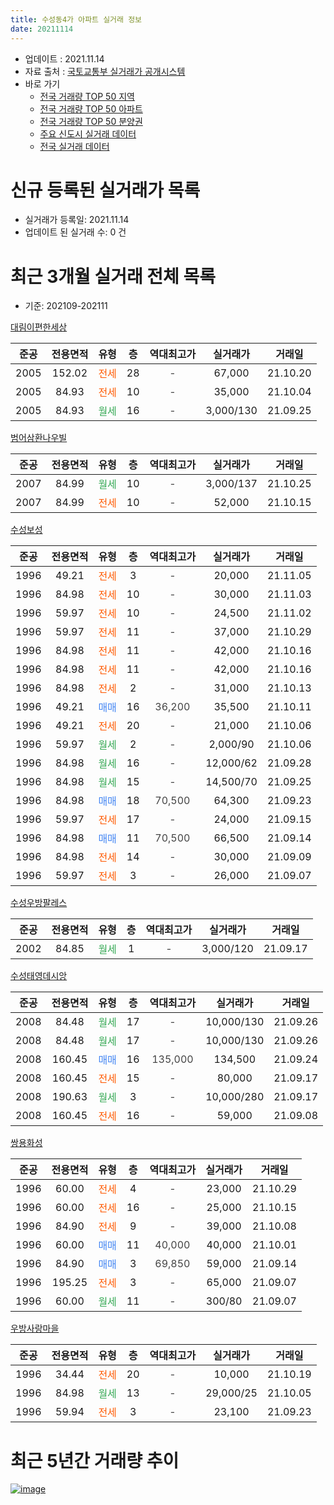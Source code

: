 ```yaml
---
title: 수성동4가 아파트 실거래 정보
date: 20211114
---
```


* 업데이트 : 2021.11.14
* 자료 출처 : [국토교통부 실거래가 공개시스템](http://rt.molit.go.kr)
* 바로 가기
    * [전국 거래량 TOP 50 지역](https://apt-info.github.io/apt-trade-info/tr)
    * [전국 거래량 TOP 50 아파트](https://apt-info.github.io/apt-trade-info/ta)
    * [전국 거래량 TOP 50 분양권](https://apt-info.github.io/apt-trade-info/tb)
    * [주요 신도시 실거래 데이터](https://apt-info.github.io/apt-trade-info/newtown)
    * [전국 실거래 데이터](https://apt-info.github.io/apt-trade-info/all)



<script async src="https://pagead2.googlesyndication.com/pagead/js/adsbygoogle.js"></script>
<!-- 기본광고 -->
<ins class="adsbygoogle"
     style="display:block"
     data-ad-client="ca-pub-1142216861245946"
     data-ad-slot="4805727019"
     data-ad-format="auto"
     data-full-width-responsive="true"></ins>
<script>
     (adsbygoogle = window.adsbygoogle || []).push({});
</script>


# 신규 등록된 실거래가 목록

* 실거래가 등록일: 2021.11.14
* 업데이트 된 실거래 수: 0 건




<script async src="https://pagead2.googlesyndication.com/pagead/js/adsbygoogle.js"></script>
<!-- 기본광고 -->
<ins class="adsbygoogle"
     style="display:block"
     data-ad-client="ca-pub-1142216861245946"
     data-ad-slot="4805727019"
     data-ad-format="auto"
     data-full-width-responsive="true"></ins>
<script>
     (adsbygoogle = window.adsbygoogle || []).push({});
</script>


# 최근 3개월 실거래 전체 목록
* 기준: 202109-202111


[대림이편한세상](https://search.naver.com/search.naver?query=%EB%8C%80%EB%A6%BC%EC%9D%B4%ED%8E%B8%ED%95%9C%EC%84%B8%EC%83%81)

|준공|전용면적|유형|층|역대최고가|실거래가|거래일|
|:---:|:---:|:---:|:---:|:---:|:---:|:---:|
|2005|152.02|<span style="color:#FF5A00">전세</span>|28|<span style="color:#444444">-</span>|67,000|21.10.20|
|2005|84.93|<span style="color:#FF5A00">전세</span>|10|<span style="color:#444444">-</span>|35,000|21.10.04|
|2005|84.93|<span style="color:#34A853">월세</span>|16|<span style="color:#444444">-</span>|3,000/130|21.09.25|

[범어삼환나우빌](https://search.naver.com/search.naver?query=%EB%B2%94%EC%96%B4%EC%82%BC%ED%99%98%EB%82%98%EC%9A%B0%EB%B9%8C)

|준공|전용면적|유형|층|역대최고가|실거래가|거래일|
|:---:|:---:|:---:|:---:|:---:|:---:|:---:|
|2007|84.99|<span style="color:#34A853">월세</span>|10|<span style="color:#444444">-</span>|3,000/137|21.10.25|
|2007|84.99|<span style="color:#FF5A00">전세</span>|10|<span style="color:#444444">-</span>|52,000|21.10.15|

[수성보성](https://search.naver.com/search.naver?query=%EC%88%98%EC%84%B1%EB%B3%B4%EC%84%B1)

|준공|전용면적|유형|층|역대최고가|실거래가|거래일|
|:---:|:---:|:---:|:---:|:---:|:---:|:---:|
|1996|49.21|<span style="color:#FF5A00">전세</span>|3|<span style="color:#444444">-</span>|20,000|21.11.05|
|1996|84.98|<span style="color:#FF5A00">전세</span>|10|<span style="color:#444444">-</span>|30,000|21.11.03|
|1996|59.97|<span style="color:#FF5A00">전세</span>|10|<span style="color:#444444">-</span>|24,500|21.11.02|
|1996|59.97|<span style="color:#FF5A00">전세</span>|11|<span style="color:#444444">-</span>|37,000|21.10.29|
|1996|84.98|<span style="color:#FF5A00">전세</span>|11|<span style="color:#444444">-</span>|42,000|21.10.16|
|1996|84.98|<span style="color:#FF5A00">전세</span>|11|<span style="color:#444444">-</span>|42,000|21.10.16|
|1996|84.98|<span style="color:#FF5A00">전세</span>|2|<span style="color:#444444">-</span>|31,000|21.10.13|
|1996|49.21|<span style="color:#4285F3">매매</span>|16|<span style="color:#444444">36,200</span>|35,500|21.10.11|
|1996|49.21|<span style="color:#FF5A00">전세</span>|20|<span style="color:#444444">-</span>|21,000|21.10.06|
|1996|59.97|<span style="color:#34A853">월세</span>|2|<span style="color:#444444">-</span>|2,000/90|21.10.06|
|1996|84.98|<span style="color:#34A853">월세</span>|16|<span style="color:#444444">-</span>|12,000/62|21.09.28|
|1996|84.98|<span style="color:#34A853">월세</span>|15|<span style="color:#444444">-</span>|14,500/70|21.09.25|
|1996|84.98|<span style="color:#4285F3">매매</span>|18|<span style="color:#444444">70,500</span>|64,300|21.09.23|
|1996|59.97|<span style="color:#FF5A00">전세</span>|17|<span style="color:#444444">-</span>|24,000|21.09.15|
|1996|84.98|<span style="color:#4285F3">매매</span>|11|<span style="color:#444444">70,500</span>|66,500|21.09.14|
|1996|84.98|<span style="color:#FF5A00">전세</span>|14|<span style="color:#444444">-</span>|30,000|21.09.09|
|1996|59.97|<span style="color:#FF5A00">전세</span>|3|<span style="color:#444444">-</span>|26,000|21.09.07|

[수성우방팔레스](https://search.naver.com/search.naver?query=%EC%88%98%EC%84%B1%EC%9A%B0%EB%B0%A9%ED%8C%94%EB%A0%88%EC%8A%A4)

|준공|전용면적|유형|층|역대최고가|실거래가|거래일|
|:---:|:---:|:---:|:---:|:---:|:---:|:---:|
|2002|84.85|<span style="color:#34A853">월세</span>|1|<span style="color:#444444">-</span>|3,000/120|21.09.17|

[수성태영데시앙](https://search.naver.com/search.naver?query=%EC%88%98%EC%84%B1%ED%83%9C%EC%98%81%EB%8D%B0%EC%8B%9C%EC%95%99)

|준공|전용면적|유형|층|역대최고가|실거래가|거래일|
|:---:|:---:|:---:|:---:|:---:|:---:|:---:|
|2008|84.48|<span style="color:#34A853">월세</span>|17|<span style="color:#444444">-</span>|10,000/130|21.09.26|
|2008|84.48|<span style="color:#34A853">월세</span>|17|<span style="color:#444444">-</span>|10,000/130|21.09.26|
|2008|160.45|<span style="color:#4285F3">매매</span>|16|<span style="color:#444444">135,000</span>|134,500|21.09.24|
|2008|160.45|<span style="color:#FF5A00">전세</span>|15|<span style="color:#444444">-</span>|80,000|21.09.17|
|2008|190.63|<span style="color:#34A853">월세</span>|3|<span style="color:#444444">-</span>|10,000/280|21.09.17|
|2008|160.45|<span style="color:#FF5A00">전세</span>|16|<span style="color:#444444">-</span>|59,000|21.09.08|

[쌍용화성](https://search.naver.com/search.naver?query=%EC%8C%8D%EC%9A%A9%ED%99%94%EC%84%B1)

|준공|전용면적|유형|층|역대최고가|실거래가|거래일|
|:---:|:---:|:---:|:---:|:---:|:---:|:---:|
|1996|60.00|<span style="color:#FF5A00">전세</span>|4|<span style="color:#444444">-</span>|23,000|21.10.29|
|1996|60.00|<span style="color:#FF5A00">전세</span>|16|<span style="color:#444444">-</span>|25,000|21.10.15|
|1996|84.90|<span style="color:#FF5A00">전세</span>|9|<span style="color:#444444">-</span>|39,000|21.10.08|
|1996|60.00|<span style="color:#4285F3">매매</span>|11|<span style="color:#444444">40,000</span>|40,000|21.10.01|
|1996|84.90|<span style="color:#4285F3">매매</span>|3|<span style="color:#444444">69,850</span>|59,000|21.09.14|
|1996|195.25|<span style="color:#FF5A00">전세</span>|3|<span style="color:#444444">-</span>|65,000|21.09.07|
|1996|60.00|<span style="color:#34A853">월세</span>|11|<span style="color:#444444">-</span>|300/80|21.09.07|

[우방사랑마을](https://search.naver.com/search.naver?query=%EC%9A%B0%EB%B0%A9%EC%82%AC%EB%9E%91%EB%A7%88%EC%9D%84)

|준공|전용면적|유형|층|역대최고가|실거래가|거래일|
|:---:|:---:|:---:|:---:|:---:|:---:|:---:|
|1996|34.44|<span style="color:#FF5A00">전세</span>|20|<span style="color:#444444">-</span>|10,000|21.10.19|
|1996|84.98|<span style="color:#34A853">월세</span>|13|<span style="color:#444444">-</span>|29,000/25|21.10.05|
|1996|59.94|<span style="color:#FF5A00">전세</span>|3|<span style="color:#444444">-</span>|23,100|21.09.23|



<script async src="https://pagead2.googlesyndication.com/pagead/js/adsbygoogle.js"></script>
<!-- 기본광고 -->
<ins class="adsbygoogle"
     style="display:block"
     data-ad-client="ca-pub-1142216861245946"
     data-ad-slot="4805727019"
     data-ad-format="auto"
     data-full-width-responsive="true"></ins>
<script>
     (adsbygoogle = window.adsbygoogle || []).push({});
</script>


# 최근 5년간 거래량 추이


<div style="width:100%;">
    <canvas id="deal_progress" height="200"></canvas>
</div>

<script>
new Chart(document.getElementById("deal_progress"), {
    type: 'line',
    data: {
        labels: ['16.01','16.02','16.03','16.04','16.05','16.06','16.07','16.08','16.09','16.10','16.11','16.12','17.01','17.02','17.03','17.04','17.05','17.06','17.07','17.08','17.09','17.10','17.11','17.12','18.01','18.02','18.03','18.04','18.05','18.06','18.07','18.08','18.09','18.10','18.11','18.12','19.01','19.02','19.03','19.04','19.05','19.06','19.07','19.08','19.09','19.10','19.11','19.12','20.01','20.02','20.03','20.04','20.05','20.06','20.07','20.08','20.09','20.10','20.11','20.12','21.01','21.02','21.03','21.04','21.05','21.06','21.07','21.08','21.09','21.10','21.11'],
        datasets: [{
            label: '매매/분양권',
            data: [15,11,13,9,15,11,15,28,36,46,22,20,16,18,18,18,25,33,62,28,21,17,21,24,25,34,26,16,19,28,15,25,23,18,12,9,6,8,10,11,16,8,21,21,20,14,41,41,16,21,3,12,17,33,34,26,38,62,34,18,10,9,7,10,11,7,9,9,4,2,0],
            borderColor: "rgba(66, 133, 243, 1)",
            backgroundColor: "rgba(66, 133, 243, 0.05)",
            borderWidth: 1,
            pointRadius: 0,
            fill: false,
            lineTension: 0
        },{
            label: '전/월세',
            data: [15,18,16,20,8,14,27,13,19,26,19,17,14,15,11,8,17,11,15,10,9,20,11,15,14,12,15,18,17,15,13,18,14,21,15,21,18,24,17,15,14,13,8,11,14,23,25,19,11,17,12,10,17,14,25,18,8,17,23,18,19,17,16,8,9,12,14,19,15,15,3],
            borderColor: "rgba(255, 90, 0, 1)",
            backgroundColor: "rgba(255, 90, 0, 0.05)",
            borderWidth: 1,
            pointRadius: 0,
            fill: false,
            lineTension: 0
        },{
            label: '합계',
            data: [30,29,29,29,23,25,42,41,55,72,41,37,30,33,29,26,42,44,77,38,30,37,32,39,39,46,41,34,36,43,28,43,37,39,27,30,24,32,27,26,30,21,29,32,34,37,66,60,27,38,15,22,34,47,59,44,46,79,57,36,29,26,23,18,20,19,23,28,19,17,3],
            borderColor: "rgba(0, 0, 0, 1)",
            backgroundColor: "rgba(0, 0, 0, 0.03)",
            borderWidth: 0.1,
            pointRadius: 0,
            fill: true,
            lineTension: 0
        }
        ]
    },
    options: {
        responsive: true,
        title: {
            display: false
        },
        tooltips: {
            mode: 'index',
            intersect: false
        },
        hover: {
            mode: 'nearest',
            intersect: true
        },
        scales: {
            xAxes: [{
                display: true,
                scaleLabel: {
                    display: true,
                    labelString: '년/월'
                }
            }],
            yAxes: [{
                display: true,
                ticks: {
                    suggestedMin: 0,
                },
                scaleLabel: {
                    display: true,
                    labelString: '실거래 수'
                }
            }]
        }
    }
});

</script>


[![image](https://apt-info.github.io/images/2020-01-03-apt-trade-info/1024x500.png)](https://play.google.com/store/apps/details?id=com.aptinfo.apttradeinfo)

